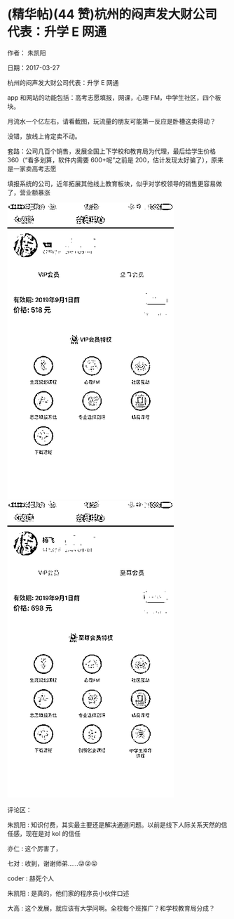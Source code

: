 
# (精华帖)(44 赞)杭州的闷声发大财公司代表：升学 E 网通

作者：  朱凯阳

日期：2017-03-27

杭州的闷声发大财公司代表：升学 E 网通

app 和网站的功能包括：高考志愿填报，网课，心理 FM，中学生社区，四个板块。

月流水一个亿左右，请看截图，玩流量的朋友可能第一反应是卧槽这卖得动？

没错，放线上肯定卖不动。

套路：公司几百个销售，发展全国上下学校和教育局为代理，最后给学生价格 360（“看多划算，软件内需要 600+呢”之前是 200，估计发现太好骗了），原来是一家卖高考志愿

填报系统的公司，近年拓展其他线上教育板块，似乎对学校领导的销售更容易做了，营业额暴涨

![](img/gaokao-xiangguan_1308.png)![](img/gaokao-xiangguan_1313.png)

评论区：

朱凯阳 : 知识付费，其实最主要还是解决通道问题。以前是线下人际关系天然的信任感，现在是对 kol 的信任

亦仁 : 这个厉害了，

七对 : 收到，谢谢师弟……😜😜😜

coder : 赫死个人

朱凯阳 : 是真的，他们家的程序员小伙伴口述

大高 : 这个发展，就应该有大学问啊。全校每个班推广？和学校教育局分成？
